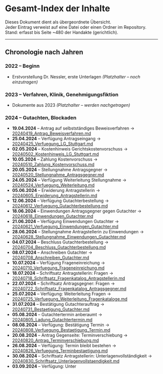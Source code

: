 # Gesamt-Index der Inhalte

Dieses Dokument dient als übergeordnete Übersicht.  
Jeder Eintrag verweist auf eine Datei oder einen Ordner im Repository.  
Stand: erfasst bis Seite ~480 der Handakte (gerichtlich).

---

## Chronologie nach Jahren

### 2022 – Beginn
- Erstvorstellung Dr. Nessler, erste Unterlagen *(Platzhalter – noch einzutragen)*

### 2023 – Verfahren, Klinik, Genehmigungsfiktion
- Dokumente aus 2023 *(Platzhalter – werden nachgetragen)*

### 2024 – Gutachten, Blockaden
- **19.04.2024** – Antrag auf selbstständiges Beweisverfahren → [20240419_Antrag_Beweisverfahren.md](gericht/landgericht/20240419_Antrag_Beweisverfahren.md)
- **25.04.2024** – Verfügung Antragseingang → [20240425_Verfuegung_LG_Stuttgart.md](gericht/landgericht/20240425_Verfuegung_LG_Stuttgart.md)
- **02.05.2024** – Kostenhinweis Gerichtskostenvorschuss → [20240502_Kostenhinweis_LG_Stuttgart.md](gericht/landgericht/20240502_Kostenhinweis_LG_Stuttgart.md)
- **10.05.2024** – Zahlung Kostenvorschuss → [20240510_Zahlung_Kostenvorschuss.md](gericht/landgericht/20240510_Zahlung_Kostenvorschuss.md)
- **20.05.2024** – Stellungnahme Antragsgegner → [20240520_Stellungnahme_Antragsgegner.md](gericht/landgericht/20240520_Stellungnahme_Antragsgegner.md)
- **24.05.2024** – Verfügung Weiterleitung Stellungnahme → [20240524_Verfuegung_Weiterleitung.md](gericht/landgericht/20240524_Verfuegung_Weiterleitung.md)
- **05.06.2024** – Erwiderung Antragstellerin → [20240605_Erwiderung_Antragstellerin.md](gericht/landgericht/20240605_Erwiderung_Antragstellerin.md)
- **12.06.2024** – Verfügung Gutachterbestellung → [20240612_Verfuegung_Gutachterbestellung.md](gericht/landgericht/20240612_Verfuegung_Gutachterbestellung.md)
- **18.06.2024** – Einwendungen Antragsgegner gegen Gutachter → [20240618_Einwendungen_Gutachter.md](gericht/landgericht/20240618_Einwendungen_Gutachter.md)
- **21.06.2024** – Verfügung Einwendungen Gutachter → [20240621_Verfuegung_Einwendungen_Gutachter.md](gericht/landgericht/20240621_Verfuegung_Einwendungen_Gutachter.md)
- **28.06.2024** – Stellungnahme Antragstellerin zu Einwendungen → [20240628_Stellungnahme_Einwendungen_Gutachter.md](gericht/landgericht/20240628_Stellungnahme_Einwendungen_Gutachter.md)
- **04.07.2024** – Beschluss Gutachterbestellung → [20240704_Beschluss_Gutachterbestellung.md](gericht/landgericht/20240704_Beschluss_Gutachterbestellung.md)
- **08.07.2024** – Anschreiben Gutachter → [20240708_Anschreiben_Gutachter.md](gericht/landgericht/20240708_Anschreiben_Gutachter.md)
- **10.07.2024** – Verfügung Frageneinreichung → [20240710_Verfuegung_Frageneinreichung.md](gericht/landgericht/20240710_Verfuegung_Frageneinreichung.md)
- **18.07.2024** – Schriftsatz Antragstellerin: Fragen → [20240718_Schriftsatz_Fragenkatalog_Antragstellerin.md](gericht/landgericht/20240718_Schriftsatz_Fragenkatalog_Antragstellerin.md)
- **22.07.2024** – Schriftsatz Antragsgegner: Fragen → [20240722_Schriftsatz_Fragenkatalog_Antragsgegner.md](gericht/landgericht/20240722_Schriftsatz_Fragenkatalog_Antragsgegner.md)
- **25.07.2024** – Verfügung: Weiterleitung Fragen → [20240725_Verfuegung_Weiterleitung_Fragenkataloge.md](gericht/landgericht/20240725_Verfuegung_Weiterleitung_Fragenkataloge.md)
- **31.07.2024** – Bestätigung Gutachterauftrag → [20240731_Bestaetigung_Gutachter.md](gericht/landgericht/20240731_Bestaetigung_Gutachter.md)
- **05.08.2024** – Gutachtertermin anberaumt → [20240805_Ladung_Gutachtertermin.md](gericht/landgericht/20240805_Ladung_Gutachtertermin.md)
- **08.08.2024** – Verfügung: Bestätigung Termin → [20240808_Verfuegung_Bestaetigung_Termin.md](gericht/landgericht/20240808_Verfuegung_Bestaetigung_Termin.md)
- **20.08.2024** – Antrag Gegenseite: Terminverschiebung → [20240820_Antrag_Terminverschiebung.md](gericht/landgericht/20240820_Antrag_Terminverschiebung.md)
- **26.08.2024** – Verfügung: Termin bleibt bestehen → [20240826_Verfuegung_Terminbestaetigung.md](gericht/landgericht/20240826_Verfuegung_Terminbestaetigung.md)
- **30.08.2024** – Schriftsatz Antragstellerin: Unterlagenvollständigkeit → [20240830_Schriftsatz_Unterlagenvollstaendigkeit.md](gericht/landgericht/20240830_Schriftsatz_Unterlagenvollstaendigkeit.md)
- **03.09.2024** – Verfügung: Unter
